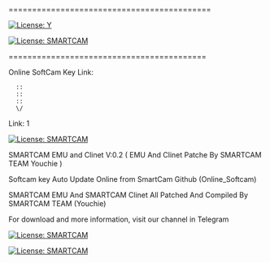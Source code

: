 ===========================================

[![License: Y](https://img.shields.io/badge/-Youchie-red)](https://t.me/Youchie)

[![License: SMARTCAM](https://img.shields.io/badge/SMARTCAM%20TEAM-Telegram%20Channel-blue)](https://t.me/smartcam_team)


==========================================

Online SoftCam Key Link:

      ::
      ::
      ::
      \/
      
Link: 1

[![License: SMARTCAM](https://img.shields.io/badge/-Online%20SoftCam%20Key%20Link-green)](https://raw.githubusercontent.com/smcam/s/main/SoftCam.Key)


SMARTCAM EMU and Clinet V:0.2 ( EMU And Clinet Patche By SMARTCAM TEAM Youchie )

Softcam key Auto Update Online from SmartCam Github (Online_Softcam)

SMARTCAM EMU And SMARTCAM Clinet All Patched And Compiled By SMARTCAM TEAM (Youchie)

For download and more information, visit our channel in Telegram

[![License: SMARTCAM](https://img.shields.io/badge/-Youchie-red)](https://t.me/Youchie)

[![License: SMARTCAM](https://img.shields.io/badge/SMARTCAM%20TEAM-Telegram%20Channel-blue)](https://t.me/smartcam_team)
